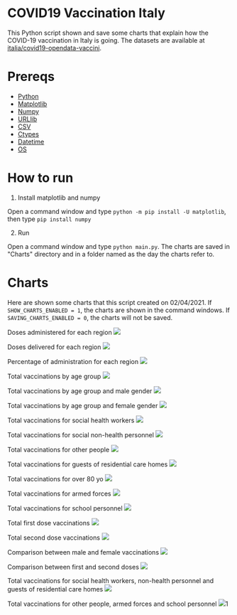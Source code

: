 # COVID19 Vaccination Italy
This Python script shown and save some charts that explain how the COVID-19 vaccination in Italy is going. The datasets are available at [italia/covid19-opendata-vaccini](https://github.com/italia/covid19-opendata-vaccini).

# Prereqs
* [Python](https://www.python.org/) 
* [Matplotlib](https://pypi.org/project/matplotlib/)
* [Numpy](https://numpy.org/)
* [URLlib](https://docs.python.org/3/library/urllib.html)
* [CSV](https://docs.python.org/3/library/csv.html)
* [Ctypes](https://docs.python.org/3/library/ctypes.html)
* [Datetime](https://docs.python.org/3/library/datetime.html)
* [OS](https://docs.python.org/3/library/os.html)

# How to run 
1. Install matplotlib and numpy

Open a command window and type `python -m pip install -U matplotlib`, then type `pip install numpy`

2. Run

Open a command window and type `python main.py`. 
The charts are saved in "Charts" directory and in a folder named as the day the charts refer to.

# Charts

Here are shown some charts that this script created on 02/04/2021. If `SHOW_CHARTS_ENABLED = 1`, the charts are shown in the command windows. If `SAVING_CHARTS_ENABLED = 0`, the charts will not be saved.

Doses administered for each region
![](https://github.com/MatteoOrlandini/COVID-19-Vaccination-Italy/blob/main/Charts/2021-04-02/2021-04-02%20-%200.png)

Doses delivered for each region
![](https://github.com/MatteoOrlandini/COVID-19-Vaccination-Italy/blob/main/Charts/2021-04-02/2021-04-02%20-%201.png)

Percentage of administration for each region
![](https://github.com/MatteoOrlandini/COVID-19-Vaccination-Italy/blob/main/Charts/2021-04-02/2021-04-02%20-%202.png)

Total vaccinations by age group
![](https://github.com/MatteoOrlandini/COVID-19-Vaccination-Italy/blob/main/Charts/2021-04-02/2021-04-02%20-%203.png)

Total vaccinations by age group and male gender
![](https://github.com/MatteoOrlandini/COVID-19-Vaccination-Italy/blob/main/Charts/2021-04-02/2021-04-02%20-%204.png)

Total vaccinations by age group and female gender
![](https://github.com/MatteoOrlandini/COVID-19-Vaccination-Italy/blob/main/Charts/2021-04-02/2021-04-02%20-%205.png)

Total vaccinations for social health workers
![](https://github.com/MatteoOrlandini/COVID-19-Vaccination-Italy/blob/main/Charts/2021-04-02/2021-04-02%20-%206.png)

Total vaccinations for social non-health personnel
![](https://github.com/MatteoOrlandini/COVID-19-Vaccination-Italy/blob/main/Charts/2021-04-02/2021-04-02%20-%207.png)

Total vaccinations for other people
![](https://github.com/MatteoOrlandini/COVID-19-Vaccination-Italy/blob/main/Charts/2021-04-02/2021-04-02%20-%208.png)

Total vaccinations for guests of residential care homes
![](https://github.com/MatteoOrlandini/COVID-19-Vaccination-Italy/blob/main/Charts/2021-04-02/2021-04-02%20-%209.png)

Total vaccinations for over 80 yo
![](https://github.com/MatteoOrlandini/COVID-19-Vaccination-Italy/blob/main/Charts/2021-04-02/2021-04-02%20-%2010.png)

Total vaccinations for armed forces
![](https://github.com/MatteoOrlandini/COVID-19-Vaccination-Italy/blob/main/Charts/2021-04-02/2021-04-02%20-%2011.png)

Total vaccinations for school personnel
![](https://github.com/MatteoOrlandini/COVID-19-Vaccination-Italy/blob/main/Charts/2021-04-02/2021-04-02%20-%2012.png)

Total first dose vaccinations
![](https://github.com/MatteoOrlandini/COVID-19-Vaccination-Italy/blob/main/Charts/2021-04-02/2021-04-02%20-%2013.png)

Total second dose vaccinations
![](https://github.com/MatteoOrlandini/COVID-19-Vaccination-Italy/blob/main/Charts/2021-04-02/2021-04-02%20-%2014.png)

Comparison between male and female vaccinations
![](https://github.com/MatteoOrlandini/COVID-19-Vaccination-Italy/blob/main/Charts/2021-04-02/2021-04-02%20-%2015.png)

Comparison between first and second doses
![](https://github.com/MatteoOrlandini/COVID-19-Vaccination-Italy/blob/main/Charts/2021-04-02/2021-04-02%20-%2016.png)

Total vaccinations for social health workers, non-health personnel and guests of residential care homes
![](https://github.com/MatteoOrlandini/COVID-19-Vaccination-Italy/blob/main/Charts/2021-04-02/2021-04-02%20-%2017.png)

Total vaccinations for other people, armed forces and school personnel
![](https://github.com/MatteoOrlandini/COVID-19-Vaccination-Italy/blob/main/Charts/2021-04-02/2021-04-02%20-%2018.png)1

